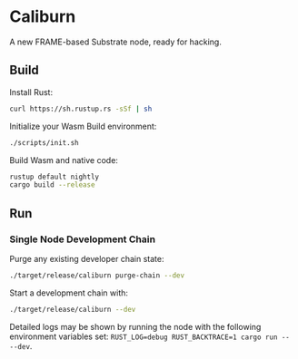 # Caliburn

A new FRAME-based Substrate node, ready for hacking.

## Build

Install Rust:

```bash
curl https://sh.rustup.rs -sSf | sh
```

Initialize your Wasm Build environment:

```bash
./scripts/init.sh
```

Build Wasm and native code:

```bash
rustup default nightly
cargo build --release
```

## Run

### Single Node Development Chain

Purge any existing developer chain state:

```bash
./target/release/caliburn purge-chain --dev
```

Start a development chain with:

```bash
./target/release/caliburn --dev
```

Detailed logs may be shown by running the node with the following environment variables set: `RUST_LOG=debug RUST_BACKTRACE=1 cargo run -- --dev`.

